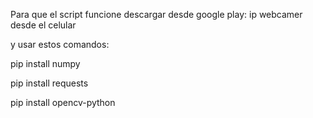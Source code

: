 Para que el script funcione descargar desde google play: ip webcamer desde el celular

y usar estos comandos:

pip install numpy

pip install requests

pip install opencv-python

